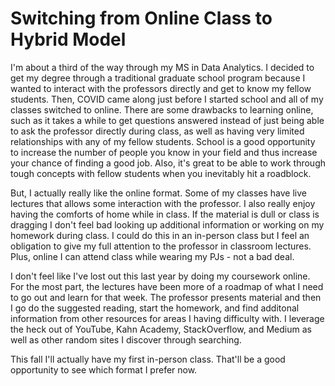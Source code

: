 # Switching from Online Class to Hybrid Model

I'm about a third of the way through my MS in Data Analytics. I decided to get my degree through a traditional graduate school program because I wanted to interact with the professors directly and get to know my fellow students. Then, COVID came along just before I started school and all of my classes switched to online. There are some drawbacks to learning online, such as it takes a while to get questions answered instead of just being able to ask the professor directly during class, as well as having very limited relationships with any of my fellow students. School is a good opportunity to increase the number of people you know in your field and thus increase your chance of finding a good job. Also, it's great to be able to work through tough concepts with fellow students when you inevitably hit a roadblock. 

But, I actually really like the online format. Some of my classes have live lectures that allows some interaction with the professor. I also really enjoy having the comforts of home while in class. If the material is dull or class is dragging I don't feel bad looking up additional information or working on my homework during class. I could do this in an in-person class but I feel an obligation to give my full attention to the professor in classroom lectures. Plus, online I can attend class while wearing my PJs - not a bad deal.

I don't feel like I've lost out this last year by doing my coursework online. For the most part, the lectures have been more of a roadmap of what I need to go out and learn for that week. The professor presents material and then I go do the suggested reading, start the homework, and find additonal information from other resources for areas I having difficulty with. I leverage the heck out of YouTube, Kahn Academy, StackOverflow, and Medium as well as other random sites I discover through searching.

This fall I'll actually have my first in-person class. That'll be a good opportunity to see which format I prefer now. 